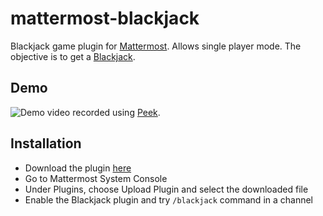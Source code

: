 # mattermost-blackjack
Blackjack game plugin for [Mattermost](https://mattermost.org). Allows single player mode. The objective is to get a [Blackjack](https://en.wikipedia.org/wiki/Blackjack).
## Demo
![Demo video](public/blackjackDemo.gif) recorded using [Peek](https://github.com/phw/peek).
## Installation
* Download the plugin [here](https://github.com/girish17/mattermost-blackjack/releases/download/v1.0.0/com.girishm.mattermost-blackjack-1.0.0.tar.gz)
* Go to Mattermost System Console
* Under Plugins, choose Upload Plugin and select the downloaded file
* Enable the Blackjack plugin and try `/blackjack` command in a channel
